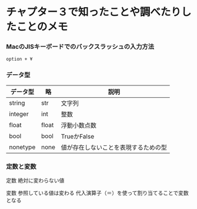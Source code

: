 # チャプター３で知ったことや調べたりしたことのメモ

### MacのJISキーボードでのバックスラッシュの入力方法

`option + ¥`

### データ型

|データ型|略|説明|
|---|---|---|
|string|str|文字列|
|integer|int|整数|
|float|float|浮動小数点数|
|bool|bool|TrueかFalse|
|nonetype|none|値が存在しないことを表現するための型|

### 定数と変数

定数
絶対に変わらない値

変数
参照している値は変わる
代入演算子（＝）を使って割り当てることで変数となる


